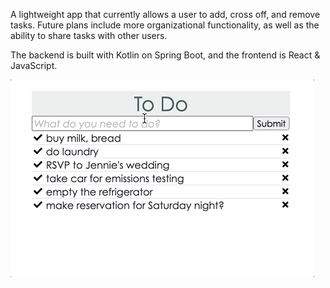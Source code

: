 A lightweight app that currently allows a user to add, cross off, and remove tasks. Future plans include more organizational functionality, as well as the ability to share tasks with other users.

The backend is built with Kotlin on Spring Boot, and the frontend is React & JavaScript.

![](ToDo-app.gif)

